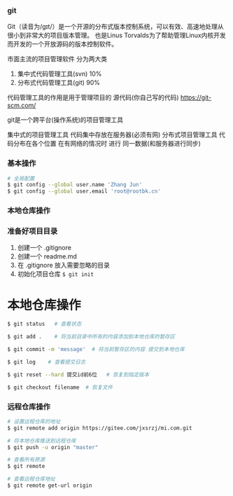 ### git
Git（读音为/gɪt/）是一个开源的分布式版本控制系统，可以有效、高速地处理从很小到非常大的项目版本管理。 也是Linus Torvalds为了帮助管理Linux内核开发而开发的一个开放源码的版本控制软件。

市面主流的项目管理软件 分为两大类
1. 集中式代码管理工具(svn) 10%
2. 分布式代码管理工具(git)  90%

代码管理工具的作用是用于管理项目的 源代码(你自己写的代码)
https://git-scm.com/

git是一个跨平台(操作系统)的项目管理工具

集中式的项目管理工具 代码集中存放在服务器(必须有网)
分布式项目管理工具 代码分布在各个位置 在有网络的情况时 进行 同一数据(和服务器进行同步)


### 基本操作
```bash
# 全局配置
$ git config --global user.name 'Zhang Jun'
$ git config --global user.email 'root@rootbk.cn'
```

### 本地仓库操作
### 准备好项目目录
1. 创建一个 .gitignore
2. 创建一个 readme.md
3. 在 .gitignore 放入需要忽略的目录
4. 初始化项目仓库 `$ git init`

# 本地仓库操作
```bash
$ git status   # 查看状态

$ git add .    # 将当前目录中所有的内容添加到本地仓库的暂存区

$ git commit -m 'message'  # 将当前暂存区的内容 提交到本地仓库

$ git log    # 查看提交日志

$ git reset --hard 提交id前6位   # 恢复到指定版本

$ git checkout filename  # 恢复文件
```

### 远程仓库操作


```bash
# 设置远程仓库的地址
$ git remote add origin https://gitee.com/jxsrzj/mi.com.git

# 将本地仓库推送到远程仓库
$ git push -u origin "master"

# 查看所有原源
$ git remote 

# 查看远程仓库地址
$ git remote get-url origin


```